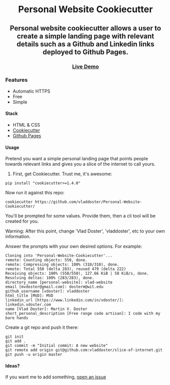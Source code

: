 <div align="center">

# Personal Website Cookiecutter

## Personal website cookiecutter allows a user to create a simple landing page with relevant details such as a Github and Linkedin links deployed to Github Pages.

### [Live Demo](https://vdoster.com) 

</div>

### Features
- Automatic HTTPS
- Free
- Simple

#### Stack
- HTML & CSS
- [Cookiecutter](https://cookiecutter.readthedocs.io/en/latest/)
- [Github Pages](https://pages.github.com/)

#### Usage

Pretend you want a simple personal landing page that points people towards relevant links and gives you a slice of the internet to call yours.

1. First, get Cookiecutter. Trust me, it's awesome:

`pip install "cookiecutter>=1.4.0"`

Now run it against this repo:

`cookiecutter https://github.com/vladdoster/Personal-Website-Cookiecutter/`

You'll be prompted for some values. Provide them, then a cli tool will be created for you.

Warning: After this point, change 'Vlad Doster', 'vladdoster', etc to your own information.

Answer the prompts with your own desired options. For example:

```
Cloning into 'Personal-Website-Cookiecutter'...
remote: Counting objects: 550, done.
remote: Compressing objects: 100% (310/310), done.
remote: Total 550 (delta 283), reused 479 (delta 222)
Receiving objects: 100% (550/550), 127.66 KiB | 58 KiB/s, done.
Resolving deltas: 100% (283/283), done.
directory_name [personal-website]: vlad-website
email [mvdoster@gmail.com]: dosterm@wit.edu
github_username [vdoster]: vladdoster
html_title [MVD]: MVD
linkedin_url [https://www.linkedin.com/in/vdoster/]: linkedin.vdoster.com
name [Vlad Doster]: Martin V. Doster
short_personal_description [Free range code artisan]: I code with my bare hands

```

Create a git repo and push it there:

```
git init
git add .
git commit -m "Initial commit: A new website"
git remote add origin git@github.com:vladdoster/slice-of-internet.git
git push -u origin master
```

#### Ideas? 

If you want me to add something, [open an issue](https://github.com/vladdoster/Personal-Website-Cookiecutter/issues/new)
